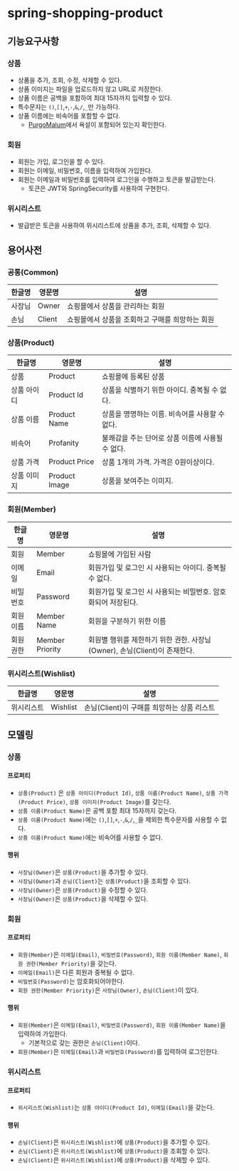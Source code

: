 # spring-shopping-product

## 기능요구사항

### 상품

- 상품을 추가, 조회, 수정, 삭제할 수 있다.
- 상품 이미지는 파일을 업로드하지 않고 URL로 저장한다.
- 상품 이름은 공백을 포함하여 최대 15자까지 입력할 수 있다.
- 특수문자는 `()`,`[]`,`+`,`-`,`&`,`/`,`_`만 가능하다.
- 상품 이름에는 비속어를 포함할 수 없다.
    - [PurgoMalum](https://www.purgomalum.com/)에서 욕설이 포함되어 있는지 확인한다.

### 회원

- 회원는 가입, 로그인을 할 수 있다.
- 회원는 이메일, 비밀번호, 이름을 입력하여 가입한다.
- 회원는 이메일과 비밀번호를 입력하여 로그인을 수행하고 토큰을 발급받는다.
    - 토큰은 JWT와 SpringSecurity를 사용하여 구현한다.

### 위시리스트

- 발급받은 토큰을 사용하여 위시리스트에 상품을 추가, 조회, 삭제할 수 있다.

## 용어사전

### 공통(Common)

| 한글명 | 영문명    | 설명                         |
|-----|--------|----------------------------|
| 사장님 | Owner  | 쇼핑몰에서 상품을 관리하는 회원          |
| 손님  | Client | 쇼핑몰에서 상품을 조회하고 구매를 희망하는 회원 |

### 상품(Product)

| 한글명    | 영문명           | 설명                           |
|--------|---------------|------------------------------|
| 상품     | Product       | 쇼핑몰에 등록된 상품                  |
| 상품 아이디 | Product Id    | 상품을 식별하기 위한 아이디. 중복될 수 없다.   |
| 상품 이름  | Product Name  | 상품을 명명하는 이름. 비속어를 사용할 수 없다.  |
| 비속어    | Profanity     | 불쾌감을 주는 단어로 상품 이름에 사용될 수 없다. |
| 상품 가격  | Product Price | 상품 1개의 가격. 가격은 0원이상이다.       |
| 상품 이미지 | Product Image | 상품을 보여주는 이미지.                |

### 회원(Member)

| 한글명   | 영문명             | 설명                                                |
|-------|-----------------|---------------------------------------------------|
| 회원    | Member          | 쇼핑몰에 가입된 사람                                       |
| 이메일   | Email           | 회원가입 및 로그인 시 사용되는 아이디. 중복될 수 없다.                  |
| 비밀번호  | Password        | 회원가입 및 로그인 시 사용되는 비밀번호. 암호화되어 저장된다.               |
| 회원 이름 | Member Name     | 회원을 구분하기 위한 이름                                    |
| 회원 권한 | Member Priority | 회원별 행위를 제한하기 위한 권한. 사장님(Owner), 손님(Client)이 존재한다. |

### 위시리스트(Wishlist)

| 한글명   | 영문명      | 설명                          |
|-------|----------|-----------------------------|
| 위시리스트 | Wishlist | 손님(Client)이 구매를 희망하는 상품 리스트 |

## 모델링

### 상품

#### 프로퍼티

- `상품(Product)`
  은 `상품 아이디(Product Id)`, `상품 이름(Product Name)`, `상품 가격(Product Price)`, `상품 이미지(Product Image)`를
  갖는다.
- `상품 이름(Product Name)`은 공백 포함 최대 15자까지 갖는다.
- `상품 이름(Product Name)`에는 `()`,`[]`,`+`,`-`,`&`,`/`,`_`을 제외한 특수문자를 사용할 수 없다.
- `상품 이름(Product Name)`에는 비속어를 사용할 수 없다.

#### 행위

- `사장님(Owner)`은 `상품(Product)`을 추가할 수 있다.
- `사장님(Owner)`과 `손님(Client)`는 `상품(Product)`을 조회할 수 있다.
- `사장님(Owner)`은 `상품(Product)`을 수정할 수 있다.
- `사장님(Owner)`은 `상품(Product)`을 삭제할 수 있다.

### 회원

#### 프로퍼티

- `회원(Member)`은 `이메일(Email)`, `비밀번호(Password)`, `회원 이름(Member Name)`, `회원 권한(Member Priority)`을 갖는다.
- `이메일(Email)`은 다른 회원과 중복될 수 없다.
- `비밀번호(Password)`는 암호화되어야한다.
- `회원 권한(Member Priority)`은 `사장님(Owner)`, `손님(Client)`이 있다.

#### 행위

- `회원(Member)`은 `이메일(Email)`, `비밀번호(Password)`, `회원 이름(Member Name)`을 입력하여 가입한다.
    - 기본적으로 갖는 권한은 `손님(Client)`이다.
- `회원(Member)`은 `이메일(Email)`과 `비밀번호(Password)`를 입력하여 로그인한다.

### 위시리스트

#### 프로퍼티

- `위시리스트(Wishlist)`는 `상품 아이디(Product Id)`, `이메일(Email)`을 갖는다.

#### 행위

- `손님(Client)`은 `위시리스트(Wishlist)`에 `상품(Product)`을 추가할 수 있다.
- `손님(Client)`은 `위시리스트(Wishlist)`에 `상품(Product)`을 조회할 수 있다.
- `손님(Client)`은 `위시리스트(Wishlist)`에 `상품(Product)`을 삭제할 수 있다.
